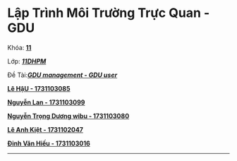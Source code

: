 ﻿# Lập Trình Môi Trường Trực Quan - GDU

Khóa: **<u>11</u>**

Lớp: ***<u>11DHPM</u>***

Đề Tài:***<u>GDU management - GDU user </u>***

**<u>Lê HậU  -  1731103085</u>**

**<u>Nguyễn Lan  -  1731103099</u>**

**<u>Nguyễn Trọng Dương wibu  -  1731103080</u>**

**<u>Lê Anh Kiệt  -  1731102047</u>**

**<u>Đinh Văn Hiếu  -  1731103016</u>**

---

